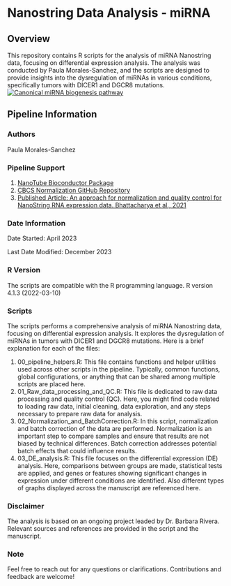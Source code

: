 # Nanostring Data Analysis - miRNA
## Overview
This repository contains R scripts for the analysis of miRNA Nanostring data, focusing on differential expression analysis. The analysis was conducted by Paula Morales-Sanchez, and the scripts are designed to provide insights into the dysregulation of miRNAs in various conditions, specifically tumors with DICER1 and DGCR8 mutations.
[![Canonical miRNA biogenesis pathway](https://github.com/paula-m-s/NanoString_analysis_d1_d8_thyroid/blob/main/Canonical_pathway_miRNA.png "Canonical miRNA biogenesis pathway")](http:/https://github.com/paula-m-s/NanoString_analysis_d1_d8_thyroid/blob/main/Canonical_pathway_miRNA.png/ "Canonical miRNA biogenesis pathway")
## Pipeline Information
### Authors
Paula Morales-Sanchez
### Pipeline Support
1. [NanoTube Bioconductor Package](http://https://www.bioconductor.org/packages/release/bioc/vignettes/NanoTube/inst/doc/NanoTube.html "NanoTube Bioconductor Package")
2. [CBCS Normalization GitHub Repository](http://https://github.com/bhattacharya-a-bt/CBCS_normalization/ "CBCS Normalization GitHub Repository")
3. [Published Article: An approach for normalization and quality control for NanoString RNA expression data.  Bhattacharya et al., 2021](http://https://www.ncbi.nlm.nih.gov/pmc/articles/PMC8138885/ "Published Article: An approach for normalization and quality control for NanoString RNA expression data.  Bhattacharya et al., 2021")
### Date Information

Date Started: April 2023

Last Date Modified: December 2023

### R Version
The scripts are compatible with the R programming language. R version 4.1.3 (2022-03-10)

### Scripts
The scripts performs a comprehensive analysis of miRNA Nanostring data, focusing on differential expression analysis. It explores the dysregulation of miRNAs in tumors with DICER1 and DGCR8 mutations. Here is a brief explanation for each of the files:

1. 00_pipeline_helpers.R: This file contains functions and helper utilities used across other scripts in the pipeline. Typically, common functions, global configurations, or anything that can be shared among multiple scripts are placed here.
2. 01_Raw_data_processing_and_QC.R: This file is dedicated to raw data processing and quality control (QC). Here, you might find code related to loading raw data, initial cleaning, data exploration, and any steps necessary to prepare raw data for analysis.
3. 02_Normalization_and_BatchCorrection.R: In this script, normalization and batch correction of the data are performed. Normalization is an important step to compare samples and ensure that results are not biased by technical differences. Batch correction addresses potential batch effects that could influence results.
4. 03_DE_analysis.R: This file focuses on the differential expression (DE) analysis. Here, comparisons between groups are made, statistical tests are applied, and genes or features showing significant changes in expression under different conditions are identified. Also different types of graphs displayed across the manuscript are referenced here.

### Disclaimer
The analysis is based on an ongoing project leaded by Dr. Barbara Rivera. Relevant sources and references are provided in the script and the manuscript.

### Note
Feel free to reach out for any questions or clarifications. Contributions and feedback are welcome!

